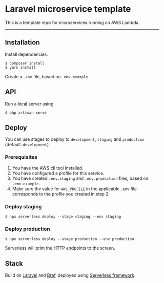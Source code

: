 # Laravel microservice template

This is a template repo for microservices running on AWS Lambda.

----------------------------------

## Installation

Install dependencies:

```
$ composer install
$ yarn install
```

Create a `.env` file, based on `.env.example`.

## API

Run a local server using

```
$ php artisan serve
```

## Deploy

You can use stages to deploy to `development`, `staging` and `production` (default: `development`).

### Prerequisites

1. You have the AWS cli tool installed.
2. You have configured a profile for this service.
3. You have created `.env.staging` and `.env.production` files, based on `.env.example`.
4. Make sure the value for `AWS_PROFILE` in the applicable `.env` file corresponds to the profile you created in step 2.

### Deploy staging

```
$ npx serverless deploy --stage staging --env staging 
```

### Deploy production

```
$ npx serverless deploy --stage production --env production 
```

Serverless will print the HTTP endpoints to the screen.

## Stack

Build on [Laravel](https://laravel.com) and [Bref](https://bref.sh), deployed using [Serverless framework](http://serverless.com/).

